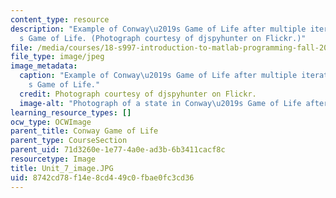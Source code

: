 ```yaml
---
content_type: resource
description: "Example of Conway\u2019s Game of Life after multiple iterations of Conway\u2019\
  s Game of Life. (Photograph courtesy of djspyhunter on Flickr.)"
file: /media/courses/18-s997-introduction-to-matlab-programming-fall-2011/8742cd78f14e8cd449c0fbae0fc3cd36_Unit_7_image.JPG
file_type: image/jpeg
image_metadata:
  caption: "Example of Conway\u2019s Game of Life after multiple iterations of Conway\u2019\
    s Game of Life."
  credit: Photograph courtesy of djspyhunter on Flickr.
  image-alt: "Photograph of a state in Conway\u2019s Game of Life after multiple iterations."
learning_resource_types: []
ocw_type: OCWImage
parent_title: Conway Game of Life
parent_type: CourseSection
parent_uid: 71d3260e-1e77-4a0e-ad3b-6b3411cacf8c
resourcetype: Image
title: Unit_7_image.JPG
uid: 8742cd78-f14e-8cd4-49c0-fbae0fc3cd36
---
```

